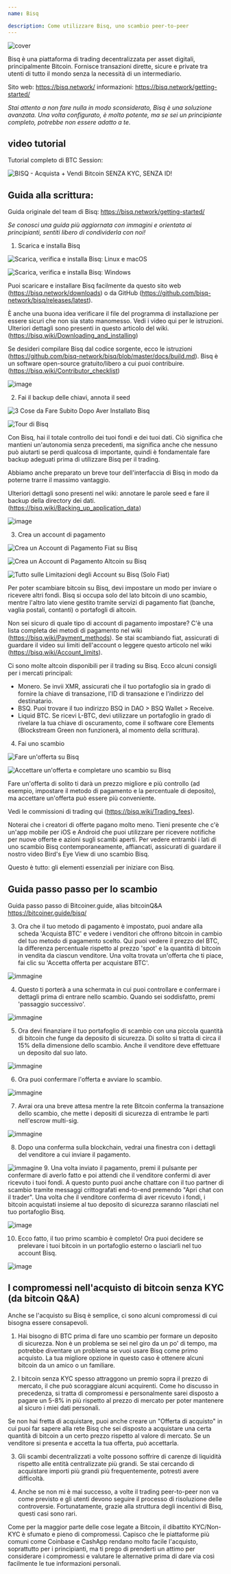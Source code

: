 ```yaml
---
name: Bisq

description: Come utilizzare Bisq, uno scambio peer-to-peer
---
```


![cover](assets/cover.jpeg)

Bisq è una piattaforma di trading decentralizzata per asset digitali, principalmente Bitcoin. Fornisce transazioni dirette, sicure e private tra utenti di tutto il mondo senza la necessità di un intermediario.

Sito web: https://bisq.network/
informazioni: https://bisq.network/getting-started/

_Stai attento a non fare nulla in modo sconsiderato, Bisq è una soluzione avanzata. Una volta configurato, è molto potente, ma se sei un principiante completo, potrebbe non essere adatto a te._

## video tutorial

Tutorial completo di BTC Session:

![ BISQ - Acquista + Vendi Bitcoin SENZA KYC, SENZA ID! ](https://youtu.be/4LyEKA5Iq9I)

## Guida alla scrittura:

Guida originale del team di Bisq: https://bisq.network/getting-started/

_Se conosci una guida più aggiornata con immagini e orientata ai principianti, sentiti libero di condividerla con noi!_

1. Scarica e installa Bisq

![Scarica, verifica e installa Bisq: Linux e macOS](https://youtu.be/dTfM4AsxNHY)

![Scarica, verifica e installa Bisq: Windows](https://youtu.be/XABzwXw6X0A)

Puoi scaricare e installare Bisq facilmente da questo sito web (https://bisq.network/downloads) o da GitHub (https://github.com/bisq-network/bisq/releases/latest).

È anche una buona idea verificare il file del programma di installazione per essere sicuri che non sia stato manomesso. Vedi i video qui per le istruzioni. Ulteriori dettagli sono presenti in questo articolo del wiki. (https://bisq.wiki/Downloading_and_installing)

Se desideri compilare Bisq dal codice sorgente, ecco le istruzioni (https://github.com/bisq-network/bisq/blob/master/docs/build.md). Bisq è un software open-source gratuito/libero a cui puoi contribuire. (https://bisq.wiki/Contributor_checklist)

![image](assets/1.webp)

2. Fai il backup delle chiavi, annota il seed

![3 Cose da Fare Subito Dopo Aver Installato Bisq](https://youtu.be/JSwMcQAT_CA)

![Tour di Bisq](https://youtu.be/HDkzUl9wibc)

Con Bisq, hai il totale controllo dei tuoi fondi e dei tuoi dati. Ciò significa che mantieni un'autonomia senza precedenti, ma significa anche che nessuno può aiutarti se perdi qualcosa di importante, quindi è fondamentale fare backup adeguati prima di utilizzare Bisq per il trading.

Abbiamo anche preparato un breve tour dell'interfaccia di Bisq in modo da poterne trarre il massimo vantaggio.

Ulteriori dettagli sono presenti nel wiki: annotare le parole seed e fare il backup della directory dei dati. (https://bisq.wiki/Backing_up_application_data)

![image](assets/2.webp)

3. Crea un account di pagamento

![Crea un Account di Pagamento Fiat su Bisq](https://youtu.be/nDgT_kFC-9Y)

![Crea un Account di Pagamento Altcoin su Bisq](https://youtu.be/33UTotkxw_0)

![Tutto sulle Limitazioni degli Account su Bisq (Solo Fiat)](https://youtu.be/TP5Zh6IJPVo)

Per poter scambiare bitcoin su Bisq, devi impostare un modo per inviare o ricevere altri fondi. Bisq si occupa solo del lato bitcoin di uno scambio, mentre l'altro lato viene gestito tramite servizi di pagamento fiat (banche, vaglia postali, contanti) o portafogli di altcoin.

Non sei sicuro di quale tipo di account di pagamento impostare? C'è una lista completa dei metodi di pagamento nel wiki (https://bisq.wiki/Payment_methods). Se stai scambiando fiat, assicurati di guardare il video sui limiti dell'account o leggere questo articolo nel wiki (https://bisq.wiki/Account_limits).

Ci sono molte altcoin disponibili per il trading su Bisq. Ecco alcuni consigli per i mercati principali:

- Monero. Se invii XMR, assicurati che il tuo portafoglio sia in grado di fornire la chiave di transazione, l'ID di transazione e l'indirizzo del destinatario.
- BSQ. Puoi trovare il tuo indirizzo BSQ in DAO > BSQ Wallet > Receive.
- Liquid BTC. Se ricevi L-BTC, devi utilizzare un portafoglio in grado di rivelare la tua chiave di oscuramento, come il software core Elements (Blockstream Green non funzionerà, al momento della scrittura).

4. Fai uno scambio

![Fare un'offerta su Bisq](https://youtu.be/w7Uvv-xrxn8)

![Accettare un'offerta e completare uno scambio su Bisq](https://youtu.be/E6AOgXajK_E)

Fare un'offerta di solito ti darà un prezzo migliore e più controllo (ad esempio, impostare il metodo di pagamento e la percentuale di deposito), ma accettare un'offerta può essere più conveniente.

Vedi le commissioni di trading qui (https://bisq.wiki/Trading_fees).

Noterai che i creatori di offerte pagano molto meno. Tieni presente che c'è un'app mobile per iOS e Android che puoi utilizzare per ricevere notifiche per nuove offerte e azioni sugli scambi aperti. Per vedere entrambi i lati di uno scambio Bisq contemporaneamente, affiancati, assicurati di guardare il nostro video Bird's Eye View di uno scambio Bisq.

Questo è tutto: gli elementi essenziali per iniziare con Bisq.

## Guida passo passo per lo scambio

Guida passo passo di Bitcoiner.guide, alias bitcoinQ&A https://bitcoiner.guide/bisq/

3. Ora che il tuo metodo di pagamento è impostato, puoi andare alla scheda 'Acquista BTC' e vedere i venditori che offrono bitcoin in cambio del tuo metodo di pagamento scelto. Qui puoi vedere il prezzo del BTC, la differenza percentuale rispetto al prezzo 'spot' e la quantità di bitcoin in vendita da ciascun venditore. Una volta trovata un'offerta che ti piace, fai clic su 'Accetta offerta per acquistare BTC'.

![immagine](assets/3.webp)

4. Questo ti porterà a una schermata in cui puoi controllare e confermare i dettagli prima di entrare nello scambio. Quando sei soddisfatto, premi 'passaggio successivo'.

![immagine](assets/4.webp)

5. Ora devi finanziare il tuo portafoglio di scambio con una piccola quantità di bitcoin che funge da deposito di sicurezza. Di solito si tratta di circa il 15% della dimensione dello scambio. Anche il venditore deve effettuare un deposito dal suo lato.

![immagine](assets/5.webp)

6. Ora puoi confermare l'offerta e avviare lo scambio.

![immagine](assets/6.webp)

7. Avrai ora una breve attesa mentre la rete Bitcoin conferma la transazione dello scambio, che mette i depositi di sicurezza di entrambe le parti nell'escrow multi-sig.

![immagine](assets/7.webp)

8. Dopo una conferma sulla blockchain, vedrai una finestra con i dettagli del venditore a cui inviare il pagamento.

![immagine](assets/8.webp) 9. Una volta inviato il pagamento, premi il pulsante per confermare di averlo fatto e poi attendi che il venditore confermi di aver ricevuto i tuoi fondi. A questo punto puoi anche chattare con il tuo partner di scambio tramite messaggi crittografati end-to-end premendo "Apri chat con il trader". Una volta che il venditore conferma di aver ricevuto i fondi, i bitcoin acquistati insieme al tuo deposito di sicurezza saranno rilasciati nel tuo portafoglio Bisq.

![image](assets/9.webp)

10. Ecco fatto, il tuo primo scambio è completo! Ora puoi decidere se prelevare i tuoi bitcoin in un portafoglio esterno o lasciarli nel tuo account Bisq.

![image](assets/10.webp)

## I compromessi nell'acquisto di bitcoin senza KYC (da bitcoin Q&A)

Anche se l'acquisto su Bisq è semplice, ci sono alcuni compromessi di cui bisogna essere consapevoli.

1. Hai bisogno di BTC prima di fare uno scambio per formare un deposito di sicurezza. Non è un problema se sei nel giro da un po' di tempo, ma potrebbe diventare un problema se vuoi usare Bisq come primo acquisto. La tua migliore opzione in questo caso è ottenere alcuni bitcoin da un amico o un familiare.

2. I bitcoin senza KYC spesso attraggono un premio sopra il prezzo di mercato, il che può scoraggiare alcuni acquirenti. Come ho discusso in precedenza, si tratta di compromessi e personalmente sarei disposto a pagare un 5-8% in più rispetto al prezzo di mercato per poter mantenere al sicuro i miei dati personali.

Se non hai fretta di acquistare, puoi anche creare un "Offerta di acquisto" in cui puoi far sapere alla rete Bisq che sei disposto a acquistare una certa quantità di bitcoin a un certo prezzo rispetto al valore di mercato. Se un venditore si presenta e accetta la tua offerta, può accettarla.

3. Gli scambi decentralizzati a volte possono soffrire di carenze di liquidità rispetto alle entità centralizzate più grandi. Se stai cercando di acquistare importi più grandi più frequentemente, potresti avere difficoltà.

4. Anche se non mi è mai successo, a volte il trading peer-to-peer non va come previsto e gli utenti devono seguire il processo di risoluzione delle controversie. Fortunatamente, grazie alla struttura degli incentivi di Bisq, questi casi sono rari.

Come per la maggior parte delle cose legate a Bitcoin, il dibattito KYC/Non-KYC è sfumato e pieno di compromessi. Capisco che le piattaforme più comuni come Coinbase e CashApp rendano molto facile l'acquisto, soprattutto per i principianti, ma ti prego di prenderti un attimo per considerare i compromessi e valutare le alternative prima di dare via così facilmente le tue informazioni personali.
